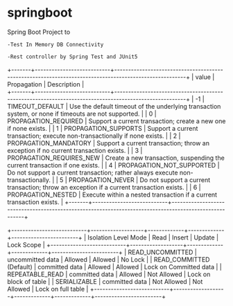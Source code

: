 # springboot
Spring Boot Project to 

	-Test In Memory DB Connectivity

	-Rest controller by Spring Test and JUnit5


+-------+---------------------------+-------------------------------------------------------------------------------------------------------+
| value | Propagation 			    | Description													                                        |					
+-------+---------------------------+-------------------------------------------------------------------------------------------------------+
| -1 	| TIMEOUT_DEFAULT 		    | Use the default timeout of the underlying transaction system, or none if timeouts are not supported.	|
| 0 	| PROPAGATION_REQUIRED 	    | Support a current transaction; create a new one if none exists. 						                |
| 1 	| PROPAGATION_SUPPORTS 	    | Support a current transaction; execute non-transactionally if none exists. 				            |
| 2 	| PROPAGATION_MANDATORY	    | Support a current transaction; throw an exception if no current transaction exists. 			        |
| 3 	| PROPAGATION_REQUIRES_NEW 	| Create a new transaction, suspending the current transaction if one exists. 			            	|
| 4 	| PROPAGATION_NOT_SUPPORTED | Do not support a current transaction; rather always execute non-transactionally. 				        |
| 5 	| PROPAGATION_NEVER 		| Do not support a current transaction; throw an exception if a current transaction exists. 		    |
| 6 	| PROPAGATION_NESTED 		| Execute within a nested transaction if a current transaction exists. 					                |
+-------+---------------------------+-------------------------------------------------------------------------------------------------------+


+---------------------------+-------------------+-------------+-------------+------------------------+
| Isolation Level Mode      |  Read             |   Insert    |   Update    |       Lock Scope       |
+---------------------------+-------------------+-------------+-------------+------------------------+
| READ_UNCOMMITTED          |  uncommitted data | Allowed     | Allowed     | No Lock                |
| READ_COMMITTED (Default)  |   committed data  | Allowed     | Allowed     | Lock on Committed data |
| REPEATABLE_READ           |   committed data  | Allowed     | Not Allowed | Lock on block of table |
| SERIALIZABLE              |   committed data  | Not Allowed | Not Allowed | Lock on full table     |
+---------------------------+-------------------+-------------+-------------+------------------------+